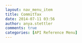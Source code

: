 ```yaml
---
layout: nav_menu_item
title: CommitTax
date: 2014-07-11 03:56
author: anya.stettler
comments: true
categories: [API Reference Menu]
---
```


